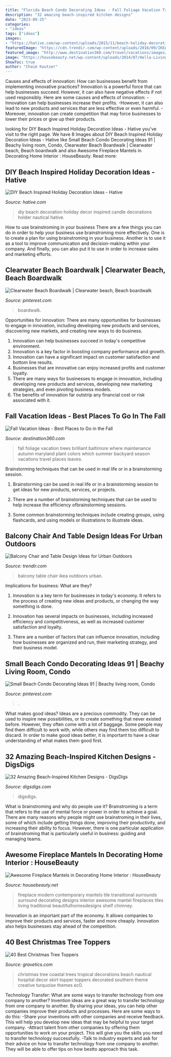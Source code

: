 ```yaml
---
title: "Florida Beach Condo Decorating Ideas - Fall Foliage Vacation Trees Brilliant Baltimore Where Maintenance Autumn Maryland Plant Colors Which Summer Backyard Season Vacations Travel Places Leaves"
description: "32 amazing beach-inspired kitchen designs"
date: "2023-09-25"
categories:
- "ideas"
tags: ["ideas"]
images:
- "https://hative.com/wp-content/uploads/2015/11/beach-holiday-decorations/22-diy-beach-inspired-holiday-decoration-ideas.jpg"
featuredImage: "https://cdn.trendir.com/wp-content/uploads/2016/09/IKEA-balcony-set-900x1245.jpg"
featured_image: "http://www.destination360.com/travel/vacations/images/s/fall-vacation-ideas.jpg"
image: "https://housebeauty.net/wp-content/uploads/2014/07/Hella-Living-Room-with-Chairs-and-Table-ni-Black-Color-that-the-Flowers-Beside-the-Fireplace-Mantels-Decor.jpg"
ShowToc: true
author: "Chaim Kautzer"
---
```



Causes and effects of innovation: How can businesses benefit from implementing innovative practices?
Innovation is a powerful force that can help businesses succeed. However, it can also have negative effects if not used responsibly. Here are some causes and effects of innovation: 
-Innovation can help businesses increase their profits.
-However, it can also lead to new products and services that are less effective or even harmful.
-Moreover, innovation can create competition that may force businesses to lower their prices or give up their products.

	

		
looking for DIY Beach Inspired Holiday Decoration Ideas - Hative you've visit to the right page. We have 8 Images about DIY Beach Inspired Holiday Decoration Ideas - Hative like Small Beach Condo Decorating Ideas 91 | Beachy living room, Condo, Clearwater Beach Boardwalk | Clearwater beach, Beach boardwalk and also Awesome Fireplace Mantels in Decorating Home Interior : HouseBeauty. Read more:
		
    
## DIY Beach Inspired Holiday Decoration Ideas - Hative

<img loading=lazy src="https://hative.com/wp-content/uploads/2015/11/beach-holiday-decorations/22-diy-beach-inspired-holiday-decoration-ideas.jpg" onerror="this.onerror=null;this.src='https://tse2.mm.bing.net/th?id=OIP.tZP8g97G3c_qDG_cWDZoiAHaVp&amp;pid=15.1';" alt="DIY Beach Inspired Holiday Decoration Ideas - Hative">

_Source: hative.com_

>diy beach decoration holiday decor inspired candle decorations holder nautical hative. 

	

How to use brainstroming in your business
There are a few things you can do in order to help your business use brainstroming more effectively. One is to create a plan for using brainstroming in your business. Another is to use it as a tool to improve communication and decision-making within your company. And finally, you can also put it to use in order to increase sales and marketing efforts.

    
## Clearwater Beach Boardwalk | Clearwater Beach, Beach Boardwalk

<img loading=lazy src="https://i.pinimg.com/736x/be/35/e9/be35e9c210afc4d5e48e64cf1fb24406--clearwater-beach-florida.jpg" onerror="this.onerror=null;this.src='https://tse2.mm.bing.net/th?id=OIP.QDSHeCx9arlQWWfBYb1FdwHaE7&amp;pid=15.1';" alt="Clearwater Beach Boardwalk | Clearwater beach, Beach boardwalk">

_Source: pinterest.com_

>boardwalk. 

	

Opportunities for innovation: There are many opportunities for businesses to engage in innovation, including developing new products and services, discovering new markets, and creating new ways to do business.
1. Innovation can help businesses succeed in today's competitive environment.
2. Innovation is a key factor in boosting company performance and growth.
3. Innovation can have a significant impact on customer satisfaction and bottom line results.
4. Businesses that are innovative can enjoy increased profits and customer loyalty.
5. There are many ways for businesses to engage in innovation, including developing new products and services, developing new marketing strategies, and even pivoting business models.
6. The benefits of innovation far outstrip any financial cost or risk associated with it.

    
## Fall Vacation Ideas - Best Places To Go In The Fall

<img loading=lazy src="http://www.destination360.com/travel/vacations/images/s/fall-vacation-ideas.jpg" onerror="this.onerror=null;this.src='https://tse2.mm.bing.net/th?id=OIP.Vst3-OD1SafsieYJQXnUDgHaE8&amp;pid=15.1';" alt="Fall Vacation Ideas - Best Places to Go in the Fall">

_Source: destination360.com_

>fall foliage vacation trees brilliant baltimore where maintenance autumn maryland plant colors which summer backyard season vacations travel places leaves. 

	

Brainstorming techniques that can be used in real life or in a brainstorming session.
1. Brainstorming can be used in real life or in a brainstorming session to get ideas for new products, services, or projects.
2. There are a number of brainstorming techniques that can be used to help increase the efficiency ofbrainstorming sessions.

3. Some common brainstorming techniques include creating groups, using flashcards, and using models or illustrations to illustrate ideas.

    
## Balcony Chair And Table Design Ideas For Urban Outdoors

<img loading=lazy src="https://cdn.trendir.com/wp-content/uploads/2016/09/IKEA-balcony-set-900x1245.jpg" onerror="this.onerror=null;this.src='https://tse4.mm.bing.net/th?id=OIP.RIdLfmmroM_pbeW9CPPieQHaKP&amp;pid=15.1';" alt="Balcony Chair and Table Design Ideas for Urban Outdoors">

_Source: trendir.com_

>balcony table chair ikea outdoors urban. 

	

Implications for business: What are they?
1. Innovation is a key term for businesses in today's economy. It refers to the process of creating new ideas and products, or changing the way something is done.
2. Innovation has several impacts on businesses, including increased efficiency and competitiveness, as well as increased customer satisfaction and loyalty.

3. There are a number of factors that can influence innovation, including how businesses are organized and run, their marketing strategy, and their business model.

    
## Small Beach Condo Decorating Ideas 91 | Beachy Living Room, Condo

<img loading=lazy src="https://i.pinimg.com/736x/f5/27/31/f52731ca7b5a033ba40623e9e3033319.jpg" onerror="this.onerror=null;this.src='https://tse2.mm.bing.net/th?id=OIP.evDcif9GHKCRYTj1cTSpdgHaLF&amp;pid=15.1';" alt="Small Beach Condo Decorating Ideas 91 | Beachy living room, Condo">

_Source: pinterest.com_

>. 

	

What makes good ideas?
Ideas are a precious commodity. They can be used to inspire new possibilities, or to create something that never existed before. However, they often come with a lot of baggage. Some people may find them difficult to work with, while others may find them too difficult to discard. In order to make good ideas better, it is important to have a clear understanding of what makes them good first.

    
## 32 Amazing Beach-Inspired Kitchen Designs - DigsDigs

<img loading=lazy src="https://www.digsdigs.com/photos/amazing-beach-inspired-kitchen-designs-33.jpg" onerror="this.onerror=null;this.src='https://tse2.mm.bing.net/th?id=OIP.TRpvvs8ZoCiBY4Aji2FtAAHaI4&amp;pid=15.1';" alt="32 Amazing Beach-Inspired Kitchen Designs - DigsDigs">

_Source: digsdigs.com_

>digsdigs. 

	

What is brainstroming and why do people use it?
Brainstroming is a term that refers to the use of mental force or power in order to achieve a goal. There are many reasons why people might use brainstroming in their lives, some of which include getting things done, improving their productivity, and increasing their ability to focus. However, there is one particular application of brainstroming that is particularly useful in business: guiding and managing teams.

    
## Awesome Fireplace Mantels In Decorating Home Interior : HouseBeauty

<img loading=lazy src="https://housebeauty.net/wp-content/uploads/2014/07/Hella-Living-Room-with-Chairs-and-Table-ni-Black-Color-that-the-Flowers-Beside-the-Fireplace-Mantels-Decor.jpg" onerror="this.onerror=null;this.src='https://tse3.mm.bing.net/th?id=OIP.JvnjVz00yKCtX4EpV6Hl5AHaJo&amp;pid=15.1';" alt="Awesome Fireplace Mantels in Decorating Home Interior : HouseBeauty">

_Source: housebeauty.net_

>fireplace modern contemporary mantels tile transitional surrounds surround decorating designs interior awesome mantel fireplaces tiles living traditional beautifulhomesdesigns shelf chimney. 

	

Innovation is an important part of the economy. It allows companies to improve their products and services, faster and more cheaply. Innovation also helps businesses stay ahead of the competition. 

    
## 40 Best Christmas Tree Toppers

<img loading=lazy src="https://www.gravetics.com/wp-content/uploads/2017/10/Clustered-Topper.jpg" onerror="this.onerror=null;this.src='https://tse4.mm.bing.net/th?id=OIP.8jISmytNbtNJklaOw6xqMgHaLH&amp;pid=15.1';" alt="40 Best Christmas Tree Toppers">

_Source: gravetics.com_

>christmas tree coastal trees tropical decorations beach nautical hospital decor skirt topper toppers decorated southern theme creative turquoise themes ec0. 

	

Technology Transfer: What are some ways to transfer technology from one company to another?
Invention ideas are a great way to transfer technology from one company to another. By sharing your ideas, you can help other companies improve their products and processes. Here are some ways to do this: 
-Share your inventions with other companies and receive feedback. This will help you develop new ideas that may be helpful to your target company.
-Attract talent from other companies by offering them opportunities to work on your project. This will give you the skills you need to transfer technology successfully.
-Talk to industry experts and ask for their advice on how to transfer technology from one company to another. They will be able to offer tips on how bestto approach this task.

